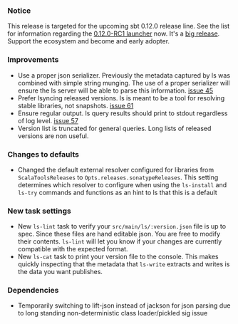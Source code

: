 ### Notice

This release is targeted for the upcoming sbt 0.12.0 release line. See the list for information regarding the [0.12.0-RC1 launcher](https://groups.google.com/forum/#!topic/simple-build-tool/eAGOACDH59E) now. It's a [big release](https://github.com/harrah/xsbt/wiki/ChangeSummary_0.12.0). Support the ecosystem and become and early adopter.

### Improvements

* Use a proper json serializer. Previously the metadata captured by ls was combined with simple string munging. The use of a proper serializer will ensure the ls server will be able to parse this information. [issue 45](https://github.com/softprops/ls/issues/45)
* Prefer lsyncing released versions. ls is meant to be a tool for resolving stable libraries, not snapshots. [issue 61](https://github.com/softprops/ls/issues/61)
* Ensure regular output. ls query results should print to stdout regardless of log level. [issue 57](https://github.com/softprops/ls/issues/57)
* Version list is truncated for general queries. Long lists of released versions are non useful.

### Changes to defaults

* Changed the default external resolver configured for libraries from `ScalaToolsReleases` to `Opts.releases.sonatypeReleases`. This setting determines which resolver to configure when using the `ls-install` and `ls-try` commands and functions as an hint to ls that this is a default

### New task settings

* New `ls-lint` task to verify your `src/main/ls/:version.json` file is up to spec. Since these files are hand editable json. You are free to modify their contents. `ls-lint` will let you know if your changes are currently compatible with the expected format.
* New `ls-cat` task to print your version file to the console. This makes quickly inspecting that the metadata that `ls-write` extracts and writes is the data you want publishes.

### Dependencies

* Temporarily switching to lift-json instead of jackson for json parsing due to long standing non-deterministic class loader/pickled sig issue 


